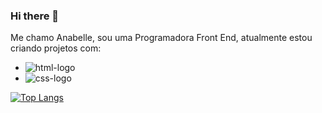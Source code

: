 ### Hi there 👋

Me chamo Anabelle, sou uma Programadora Front End, atualmente estou criando projetos com:
<br>
- <img src="https://img.shields.io/badge/HTML5-E34F26?style=for-the-badge&logo=html5&logoColor=white" alt="html-logo" />
- <img src="https://img.shields.io/badge/CSS3-1572B6?style=for-the-badge&logo=css3&logoColor=white" alt="css-logo" />

[![Top Langs](https://github-readme-stats.vercel.app/api/top-langs/?username=AnabelleSC)](https://github.com/anuraghazra/github-readme-stats)

